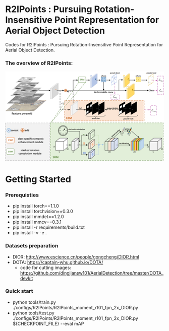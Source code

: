 # R2IPoints : Pursuing Rotation-Insensitive Point Representation for Aerial Object Detection
Codes for R2IPoints : Pursuing Rotation-Insensitive Point Representation for Aerial Object Detection.

### The overview of R2IPoints:
![overview](https://github.com/shnew/R2IPoints/blob/main/img/overview.png)
# Getting Started  
### Prerequisties
* pip install torch==1.1.0  
* pip install torchvision==0.3.0  
* pip install mmdet==1.2.0  
* pip install mmcv==0.3.1  
* pip install -r requirements/build.txt
* pip install -v -e . 
### Datasets preparation
* DIOR: http://www.escience.cn/people/gongcheng/DIOR.html
* DOTA: https://captain-whu.github.io/DOTA/
  * code for cutting images: https://github.com/dingjiansw101/AerialDetection/tree/master/DOTA_devkit
### Quick start
* python tools/train.py  ./configs/R2IPoints/R2IPoints_moment_r101_fpn_2x_DIOR.py 
* python tools/test.py   ./configs/R2IPoints/R2IPoints_moment_r101_fpn_2x_DIOR.py  ${CHECKPOINT_FILE}  --eval  mAP

